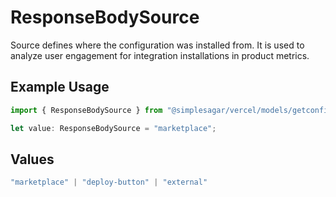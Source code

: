 # ResponseBodySource

Source defines where the configuration was installed from. It is used to analyze user engagement for integration installations in product metrics.

## Example Usage

```typescript
import { ResponseBodySource } from "@simplesagar/vercel/models/getconfigurationsop.js";

let value: ResponseBodySource = "marketplace";
```

## Values

```typescript
"marketplace" | "deploy-button" | "external"
```